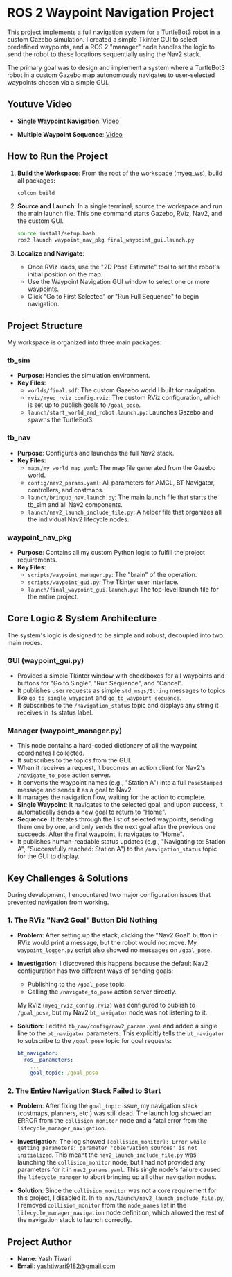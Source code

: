 # ROS 2 Waypoint Navigation Project

This project implements a full navigation system for a TurtleBot3 robot in a custom Gazebo simulation. I created a simple Tkinter GUI to select predefined waypoints, and a ROS 2 "manager" node handles the logic to send the robot to these locations sequentially using the Nav2 stack.

The primary goal was to design and implement a system where a TurtleBot3 robot in a custom Gazebo map autonomously navigates to user-selected waypoints chosen via a simple GUI.

## Youtuve Video 

- **Single Waypoint Navigation**: [Video](https://youtu.be/QRTsv9Bv3QI)

- **Multiple Waypoint Sequence**: [Video](https://youtu.be/E6uF3jzNZGs)

## How to Run the Project

1. **Build the Workspace**: From the root of the workspace (myeq_ws), build all packages:
   ```bash
   colcon build
   ```

2. **Source and Launch**: In a single terminal, source the workspace and run the main launch file. This one command starts Gazebo, RViz, Nav2, and the custom GUI.
   ```bash
   source install/setup.bash
   ros2 launch waypoint_nav_pkg final_waypoint_gui.launch.py
   ```

3. **Localize and Navigate**:
   - Once RViz loads, use the "2D Pose Estimate" tool to set the robot's initial position on the map.
   - Use the Waypoint Navigation GUI window to select one or more waypoints.
   - Click "Go to First Selected" or "Run Full Sequence" to begin navigation.

## Project Structure

My workspace is organized into three main packages:

### tb_sim

- **Purpose**: Handles the simulation environment.
- **Key Files**:
  - `worlds/final.sdf`: The custom Gazebo world I built for navigation.
  - `rviz/myeq_rviz_config.rviz`: The custom RViz configuration, which is set up to publish goals to `/goal_pose`.
  - `launch/start_world_and_robot.launch.py`: Launches Gazebo and spawns the TurtleBot3.

### tb_nav

- **Purpose**: Configures and launches the full Nav2 stack.
- **Key Files**:
  - `maps/my_world_map.yaml`: The map file generated from the Gazebo world.
  - `config/nav2_params.yaml`: All parameters for AMCL, BT Navigator, controllers, and costmaps.
  - `launch/bringup_nav.launch.py`: The main launch file that starts the tb_sim and all Nav2 components.
  - `launch/nav2_launch_include_file.py`: A helper file that organizes all the individual Nav2 lifecycle nodes.

### waypoint_nav_pkg

- **Purpose**: Contains all my custom Python logic to fulfill the project requirements.
- **Key Files**:
  - `scripts/waypoint_manager.py`: The "brain" of the operation.
  - `scripts/waypoint_gui.py`: The Tkinter user interface.
  - `launch/final_waypoint_gui.launch.py`: The top-level launch file for the entire project.

## Core Logic & System Architecture

The system's logic is designed to be simple and robust, decoupled into two main nodes.

### GUI (waypoint_gui.py)

- Provides a simple Tkinter window with checkboxes for all waypoints and buttons for "Go to Single", "Run Sequence", and "Cancel".
- It publishes user requests as simple `std_msgs/String` messages to topics like `go_to_single_waypoint` and `go_to_waypoint_sequence`.
- It subscribes to the `/navigation_status` topic and displays any string it receives in its status label.

### Manager (waypoint_manager.py)

- This node contains a hard-coded dictionary of all the waypoint coordinates I collected.
- It subscribes to the topics from the GUI.
- When it receives a request, it becomes an action client for Nav2's `/navigate_to_pose` action server.
- It converts the waypoint names (e.g., "Station A") into a full `PoseStamped` message and sends it as a goal to Nav2.
- It manages the navigation flow, waiting for the action to complete.
- **Single Waypoint**: It navigates to the selected goal, and upon success, it automatically sends a new goal to return to "Home".
- **Sequence**: It iterates through the list of selected waypoints, sending them one by one, and only sends the next goal after the previous one succeeds. After the final waypoint, it navigates to "Home".
- It publishes human-readable status updates (e.g., "Navigating to: Station A", "Successfully reached: Station A") to the `/navigation_status` topic for the GUI to display.

## Key Challenges & Solutions

During development, I encountered two major configuration issues that prevented navigation from working.

### 1. The RViz "Nav2 Goal" Button Did Nothing

- **Problem**: After setting up the stack, clicking the "Nav2 Goal" button in RViz would print a message, but the robot would not move. My `waypoint_logger.py` script also showed no messages on `/goal_pose`.

- **Investigation**: I discovered this happens because the default Nav2 configuration has two different ways of sending goals:
  - Publishing to the `/goal_pose` topic.
  - Calling the `/navigate_to_pose` action server directly.

  My RViz (`myeq_rviz_config.rviz`) was configured to publish to `/goal_pose`, but my Nav2 `bt_navigator` node was not listening to it.

- **Solution**: I edited `tb_nav/config/nav2_params.yaml` and added a single line to the `bt_navigator` parameters. This explicitly tells the `bt_navigator` to subscribe to the `/goal_pose` topic for goal requests:
  ```yaml
  bt_navigator:
    ros__parameters:
      ...
      goal_topic: /goal_pose
  ```

### 2. The Entire Navigation Stack Failed to Start

- **Problem**: After fixing the `goal_topic` issue, my navigation stack (costmaps, planners, etc.) was still dead. The launch log showed an ERROR from the `collision_monitor` node and a fatal error from the `lifecycle_manager_navigation`.

- **Investigation**: The log showed `[collision_monitor]: Error while getting parameters: parameter 'observation_sources' is not initialized`. This meant the `nav2_launch_include_file.py` was launching the `collision_monitor` node, but I had not provided any parameters for it in `nav2_params.yaml`. This single node's failure caused the `lifecycle_manager` to abort bringing up all other navigation nodes.

- **Solution**: Since the `collision_monitor` was not a core requirement for this project, I disabled it. In `tb_nav/launch/nav2_launch_include_file.py`, I removed `collision_monitor` from the `node_names` list in the `lifecycle_manager_navigation` node definition, which allowed the rest of the navigation stack to launch correctly.

## Project Author

- **Name**: Yash Tiwari
- **Email**: yashtiwari9182@gmail.com